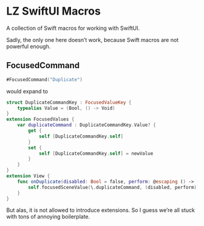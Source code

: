 # LZ SwiftUI Macros

A collection of Swift macros for working with SwiftUI.

Sadly, the only one here doesn’t work, because Swift macros are not powerful enough.

## FocusedCommand

```swift
#FocusedCommand("Duplicate")
```

would expand to

```swift
struct DuplicateCommandKey : FocusedValueKey {
    typealias Value = (Bool, () -> Void)
}
extension FocusedValues {
    var duplicateCommand : DuplicateCommandKey.Value? {
        get {
            self [DuplicateCommandKey.self]
        }
        set {
            self [DuplicateCommandKey.self] = newValue
        }
    }
}
extension View {
    func onDuplicate(disabled: Bool = false, perform: @escaping () -> ()) -> some View {
        self.focusedSceneValue(\.duplicateCommand, (disabled, perform))
    }
}
```

But alas, it is not allowed to introduce extensions. So I guess we’re all stuck
with tons of annoying boilerplate.

